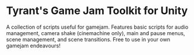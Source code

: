 # Tyrant's Game Jam Toolkit for Unity

A collection of scripts useful for gamejam. Features basic scripts for audio management, camera shake (cinemachine only), main and pause menus, scene management, and scene transitions.
Free to use in your own gamejam endeavours!
